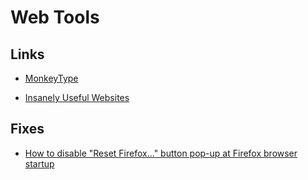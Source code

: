 # Web Tools

## Links

- [MonkeyType](https://monkeytype.com/)

- [Insanely Useful Websites](https://www.insanelyusefulwebsites.com/)

## Fixes

- [How to disable "Reset Firefox..." button pop-up at Firefox browser startup](https://superuser.com/questions/1056617/how-to-disable-reset-firefox-button-pop-up-at-firefox-browser-startup)